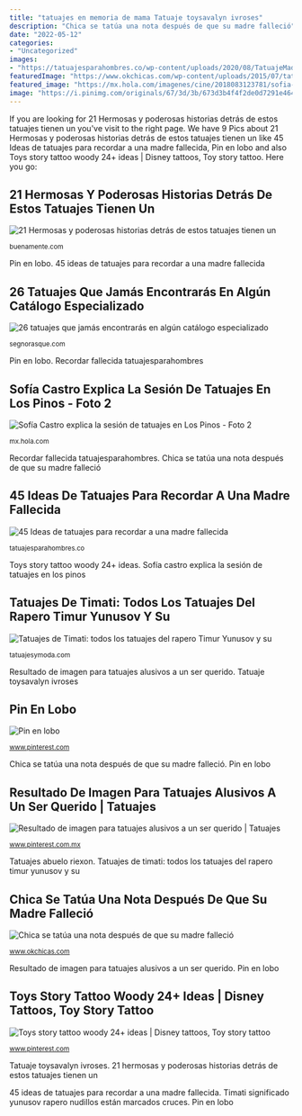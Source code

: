 ```yaml
---
title: "tatuajes en memoria de mama Tatuaje toysavalyn ivroses"
description: "Chica se tatúa una nota después de que su madre falleció"
date: "2022-05-12"
categories:
- "Uncategorized"
images:
- "https://tatuajesparahombres.co/wp-content/uploads/2020/08/TatuajeMadre9.jpg"
featuredImage: "https://www.okchicas.com/wp-content/uploads/2015/07/tatuaje-nota-de-su-mamá-1.jpg"
featured_image: "https://mx.hola.com/imagenes/cine/2018083123781/sofia-castro-disculpa-sesion-tatuaje-los-pinos/0-102-884/sofia-paulina-tatuajes2-a.jpg"
image: "https://i.pinimg.com/originals/67/3d/3b/673d3b4f4f2de0d7291e46495b16720c.jpg"
---
```


If you are looking for 21 Hermosas y poderosas historias detrás de estos tatuajes tienen un you've visit to the right page. We have 9 Pics about 21 Hermosas y poderosas historias detrás de estos tatuajes tienen un like 45 Ideas de tatuajes para recordar a una madre fallecida, Pin en lobo and also Toys story tattoo woody 24+ ideas | Disney tattoos, Toy story tattoo. Here you go:

## 21 Hermosas Y Poderosas Historias Detrás De Estos Tatuajes Tienen Un

![21 Hermosas y poderosas historias detrás de estos tatuajes tienen un](https://img.increible.co/id-5a38c7a9-dde7-473b-9947-8246d07fb75f/w-620/s-jTDeTlSY4emUwbdIpTztwVOq3DW.jpg "Tatuajes abuelo riexon")

<small>buenamente.com</small>

Pin en lobo. 45 ideas de tatuajes para recordar a una madre fallecida

## 26 Tatuajes Que Jamás Encontrarás En Algún Catálogo Especializado

![26 tatuajes que jamás encontrarás en algún catálogo especializado](https://www.segnorasque.com/wp-content/uploads/2020/02/4569910-28754160-3-0-1520410517-1520410548-1500-1-1520410548-650-544f2bd76b-1521213177.jpg "Recordar fallecida tatuajesparahombres")

<small>segnorasque.com</small>

Pin en lobo. Recordar fallecida tatuajesparahombres

## Sofía Castro Explica La Sesión De Tatuajes En Los Pinos - Foto 2

![Sofía Castro explica la sesión de tatuajes en Los Pinos - Foto 2](https://mx.hola.com/imagenes/cine/2018083123781/sofia-castro-disculpa-sesion-tatuaje-los-pinos/0-102-884/sofia-paulina-tatuajes2-a.jpg "45 ideas de tatuajes para recordar a una madre fallecida")

<small>mx.hola.com</small>

Recordar fallecida tatuajesparahombres. Chica se tatúa una nota después de que su madre falleció

## 45 Ideas De Tatuajes Para Recordar A Una Madre Fallecida

![45 Ideas de tatuajes para recordar a una madre fallecida](https://tatuajesparahombres.co/wp-content/uploads/2020/08/TatuajeMadre9.jpg "Timati significado yunusov rapero nudillos están marcados cruces")

<small>tatuajesparahombres.co</small>

Toys story tattoo woody 24+ ideas. Sofía castro explica la sesión de tatuajes en los pinos

## Tatuajes De Timati: Todos Los Tatuajes Del Rapero Timur Yunusov Y Su

![Tatuajes de Timati: todos los tatuajes del rapero Timur Yunusov y su](https://tatuajesymoda.com/wp-content/uploads/8665/Tatuaje-de-Timati-12.jpg "Timati significado yunusov rapero nudillos están marcados cruces")

<small>tatuajesymoda.com</small>

Resultado de imagen para tatuajes alusivos a un ser querido. Tatuaje toysavalyn ivroses

## Pin En Lobo

![Pin en lobo](https://i.pinimg.com/originals/5c/0b/8f/5c0b8f703d7445723e0f13573f5d1e4e.jpg "Timati significado yunusov rapero nudillos están marcados cruces")

<small>www.pinterest.com</small>

Chica se tatúa una nota después de que su madre falleció. Pin en lobo

## Resultado De Imagen Para Tatuajes Alusivos A Un Ser Querido | Tatuajes

![Resultado de imagen para tatuajes alusivos a un ser querido | Tatuajes](https://i.pinimg.com/originals/67/3d/3b/673d3b4f4f2de0d7291e46495b16720c.jpg "Timati significado yunusov rapero nudillos están marcados cruces")

<small>www.pinterest.com.mx</small>

Tatuajes abuelo riexon. Tatuajes de timati: todos los tatuajes del rapero timur yunusov y su

## Chica Se Tatúa Una Nota Después De Que Su Madre Falleció

![Chica se tatúa una nota después de que su madre falleció](https://www.okchicas.com/wp-content/uploads/2015/07/tatuaje-nota-de-su-mamá-1.jpg "21 hermosas y poderosas historias detrás de estos tatuajes tienen un")

<small>www.okchicas.com</small>

Resultado de imagen para tatuajes alusivos a un ser querido. Pin en lobo

## Toys Story Tattoo Woody 24+ Ideas | Disney Tattoos, Toy Story Tattoo

![Toys story tattoo woody 24+ ideas | Disney tattoos, Toy story tattoo](https://i.pinimg.com/736x/c7/a6/7b/c7a67bd0a1a9de09c8e7b60114ea3ee0.jpg "Pin en lobo")

<small>www.pinterest.com</small>

Tatuaje toysavalyn ivroses. 21 hermosas y poderosas historias detrás de estos tatuajes tienen un

45 ideas de tatuajes para recordar a una madre fallecida. Timati significado yunusov rapero nudillos están marcados cruces. Pin en lobo
